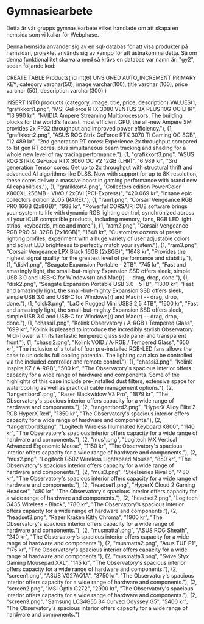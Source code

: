 # Gymnasiearbete

Detta är vår grupps gymnasiearbete vilket handlade om att skapa en hemsida som vi kallar för Webphase.

Denna hemsida använder sig av en sql-databas för att visa produkter på hemsidan, projektet används sig av xampp för att åstnakomma detta. Så om denna funktionallitet ska vara med så krävs en databas var namn är: "gy2", sedan följande kod:

CREATE TABLE Products(
  id int(6) UNSIGNED AUTO_INCREMENT PRIMARY KEY,
  category varchar(50),
  image varchar(100),
  title varchar (100),
  price varchar (50),
  description varchar(300)
)

INSERT INTO products (category, image, title, price, description) VALUES(1, "grafikkort1.png", "MSI GeForce RTX 3080 VENTUS 3X PLUS 10G OC LHR", "13 990 kr", "NVIDIA Ampere Streaming Multiprocessors: The building blocks for the world's fastest, most efficient GPU, the all-new Ampere SM provides 2x FP32 throughput and improved power efficiency."), (1, "grafikkort2.png", "ASUS ROG Strix GeForce RTX 3070 Ti Gaming OC 8GB", "12 489 kr", "2nd generation RT cores: Experience 2x throughput compared to 1st gen RT cores, plus simultaneous beam tracking and shading for a whole new level of ray tracing performance."), (1, "grafikkort3.png", "ASUS ROG STRIX GeForce RTX 3060 OC V2 12GB (LHR)", "6 989 kr", "3rd generation Tensor cores: Get up to 2x throughput with structural thrift and advanced AI algorithms like DLSS. Now with support for up to 8K resolution, these cores deliver a massive boost in gaming performance with brand new AI capabilities."), (1, "grafikkort4.png", "Collectors edition PowerColor X800XL 256MB - VIVO / 2xDVI (PCI-Express)", "420 069 kr", "Insane epic collectors edition 2005 (RARE)."), (1, "ram1.png", "Corsair Vengeance RGB PRO 16GB (2x8GB)", "998 kr", "Powerful CORSAIR iCUE software brings your system to life with dynamic RGB lighting control, synchronized across all your iCUE compatible products, including memory, fans, RGB LED light strips, keyboards, mice and more."), (1, "ram2.png", "Corsair Vengeance RGB PRO SL 32GB (2x16GB)", "1648 kr", "Customize dozens of preset lighting profiles, experiment with a huge variety of user adjustable colors and adjust LED brightness to perfectly match your system."), (1, "ram3.png", "Corsair Vengeance LPX Black 16GB (2x8GB)", "1648 kr", "Provides the highest signal quality for the greatest level of performance and stability."), (1, "disk1.png", "Seagate Expansion Portable - 2TB", "745 kr", "Fast and amazingly light, the small-but-mighty Expansion SSD offers sleek, simple USB 3.0 and USB-C for Windows(r) and Mac(r) -- drag, drop, done."), (1, "disk2.png", "Seagate Expansion Portable USB 3.0 - 5TB", "1300 kr", "Fast and amazingly light, the small-but-mighty Expansion SSD offers sleek, simple USB 3.0 and USB-C for Windows(r) and Mac(r) -- drag, drop, done."), (1, "disk3.png", "LaCie Rugged Mini USB3 2,5 4TB", "1600 kr", "Fast and amazingly light, the small-but-mighty Expansion SSD offers sleek, simple USB 3.0 and USB-C for Windows(r) and Mac(r) -- drag, drop, done."), (1, "chassi1.png", "Kolink Observatory / A-RGB / Tempered Glass", "699 kr", "Kolink is pleased to introduce the incredibly stylish Observatory Midi-Tower with its fantastic tempered glass side panel and transparent front."), (1, "chassi2.png", "Kolink VOID / A-RGB / Tempered Glass", "650 kr", "The inclusion of a total of four pre-installed RGB-LED fans allows the case to unlock its full cooling potential. The lighting can also be controlled via the included controller and remote control."), (1, "chassi3.png", "Kolink Inspire K7 / A-RGB", "500 kr", "The Observatory's spacious interior offers capacity for a wide range of hardware and components. Some of the highlights of this case include pre-installed dust filters, extensive space for watercooling as well as practical cable management options."), (2, "tangentbord1.png", "Razer Blackwidow V3 Pro", "1879 kr", "The Observatory's spacious interior offers capacity for a wide range of hardware and components."), (2, "tangentbord2.png", "HyperX Alloy Elite 2 RGB HyperX Red", "1350 kr", "The Observatory's spacious interior offers capacity for a wide range of hardware and components."), (2, "tangentbord3.png", "Logitech Wireless Illuminated Keyboard K800", "1140 kr", "The Observatory's spacious interior offers capacity for a wide range of hardware and components."), (2, "mus1.png", "Logitech MX Vertical Advanced Ergonomic Mouse", "1150 kr", "The Observatory's spacious interior offers capacity for a wide range of hardware and components."), (2, "mus2.png", "Logitech G502 Wireless Lightspeed Mouse", "850 kr", "The Observatory's spacious interior offers capacity for a wide range of hardware and components."), (2, "mus3.png", "Steelseries Rival 5", "480 kr", "The Observatory's spacious interior offers capacity for a wide range of hardware and components."), (2, "headset1.png", "HyperX Cloud 2 Gaming Headset", "480 kr", "The Observatory's spacious interior offers capacity for a wide range of hardware and components."), (2, "headset2.png", "Logitech G435 Wireless - Black", "780 kr", "The Observatory's spacious interior offers capacity for a wide range of hardware and components."), (2, "headset3.png", "Razer Kraken Kitty Chroma", "1900 kr", "The Observatory's spacious interior offers capacity for a wide range of hardware and components."), (2, "musmatta1.png", "ASUS ROG Sheath", "240 kr", "The Observatory's spacious interior offers capacity for a wide range of hardware and components."), (2, "musmatta2.png", "Asus TUF P1", "175 kr", "The Observatory's spacious interior offers capacity for a wide range of hardware and components."), (2, "musmatta3.png", "Svive Styx Gaming Mousepad XXL", "145 kr", "The Observatory's spacious interior offers capacity for a wide range of hardware and components."), (2, "screen1.png", "ASUS VG27AQ1A", "3750 kr", "The Observatory's spacious interior offers capacity for a wide range of hardware and components."), (2, "screen2.png", "MSI Optix G272", "2900 kr", "The Observatory's spacious interior offers capacity for a wide range of hardware and components."), (2, "screen3.png", "Samsung LC34G55 34 Curved Odyssey G5", "5400 kr", "The Observatory's spacious interior offers capacity for a wide range of hardware and components.")
